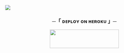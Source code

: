 <img src="https://readme-typing-svg.herokuapp.com?color=FF0000&width=420&lines=🧋+Ⓐ︎Ⓝ︎Ⓨ︎ Ⓘ︎Ⓢ︎Ⓢ︎Ⓤ︎Ⓔ︎ Ⓒ︎Ⓞ︎Ⓝ︎Ⓣ︎Ⓐ︎Ⓒ︎Ⓣ︎ @Ⓘ︎Ⓣ︎Ⓢ︎_Ⓓ︎Ⓔ︎Ⓔ︎Ⓟ︎_Ⓨ︎Ⓓ︎Ⓥ︎+🧋">





<h3 align="center">
    ─「 ᴅᴇᴩʟᴏʏ ᴏɴ ʜᴇʀᴏᴋᴜ 」─
</h3>

<p align="center"><a href="https://dashboard.heroku.com/new?template=https://github.com/masoombalak88/SystemMusic"> <img src="https://img.shields.io/badge/Deploy%20On%20Heroku-00FFFF?style=for-the-badge&logo=heroku" width="220" height="60"/></a></p>

